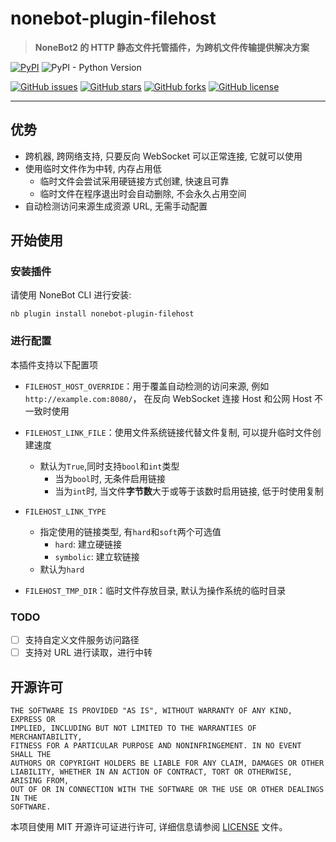 # nonebot-plugin-filehost

> **NoneBot2 的 HTTP 静态文件托管插件，为跨机文件传输提供解决方案**

[![PyPI](https://img.shields.io/pypi/v/nonebot-plugin-filehost?style=for-the-badge)](https://pypi.org/project/nonebot-plugin-filehost/)
![PyPI - Python Version](https://img.shields.io/pypi/pyversions/nonebot-plugin-filehost?style=for-the-badge)

[![GitHub issues](https://img.shields.io/github/issues/nonebot/plugin-filehost)](https://github.com/nonebot/plugin-filehost/issues)
[![GitHub stars](https://img.shields.io/github/stars/nonebot/plugin-filehost)](https://github.com/nonebot/plugin-filehost/stargazers)
[![GitHub forks](https://img.shields.io/github/forks/nonebot/plugin-filehost)](https://github.com/nonebot/plugin-filehost/network)
[![GitHub license](https://img.shields.io/github/license/nonebot/plugin-filehost)](https://github.com/nonebot/plugin-filehost/blob/main/LICENSE)

---

## 优势

- 跨机器, 跨网络支持, 只要反向 WebSocket 可以正常连接, 它就可以使用
- 使用临时文件作为中转, 内存占用低
  - 临时文件会尝试采用硬链接方式创建, 快速且可靠
  - 临时文件在程序退出时会自动删除, 不会永久占用空间
- 自动检测访问来源生成资源 URL, 无需手动配置

## 开始使用

### 安装插件

请使用 NoneBot CLI 进行安装:

```shell
nb plugin install nonebot-plugin-filehost
```

### 进行配置

本插件支持以下配置项

- `FILEHOST_HOST_OVERRIDE`：用于覆盖自动检测的访问来源, 例如 `http://example.com:8080/`， 在反向 WebSocket 连接 Host 和公网 Host 不一致时使用
- `FILEHOST_LINK_FILE`：使用文件系统链接代替文件复制, 可以提升临时文件创建速度

  - 默认为`True`,同时支持`bool`和`int`类型
    - 当为`bool`时, 无条件启用链接
    - 当为`int`时, 当文件**字节数**大于或等于该数时启用链接, 低于时使用复制

- `FILEHOST_LINK_TYPE`

  - 指定使用的链接类型, 有`hard`和`soft`两个可选值
    - `hard`: 建立硬链接
    - `symbolic`: 建立软链接
  - 默认为`hard`

- `FILEHOST_TMP_DIR`：临时文件存放目录, 默认为操作系统的临时目录

### TODO

- [ ] 支持自定义文件服务访问路径
- [ ] 支持对 URL 进行读取，进行中转

## 开源许可

    THE SOFTWARE IS PROVIDED "AS IS", WITHOUT WARRANTY OF ANY KIND, EXPRESS OR
    IMPLIED, INCLUDING BUT NOT LIMITED TO THE WARRANTIES OF MERCHANTABILITY,
    FITNESS FOR A PARTICULAR PURPOSE AND NONINFRINGEMENT. IN NO EVENT SHALL THE
    AUTHORS OR COPYRIGHT HOLDERS BE LIABLE FOR ANY CLAIM, DAMAGES OR OTHER
    LIABILITY, WHETHER IN AN ACTION OF CONTRACT, TORT OR OTHERWISE, ARISING FROM,
    OUT OF OR IN CONNECTION WITH THE SOFTWARE OR THE USE OR OTHER DEALINGS IN THE
    SOFTWARE.

本项目使用 MIT 开源许可证进行许可, 详细信息请参阅 [LICENSE](./LICENSE) 文件。
